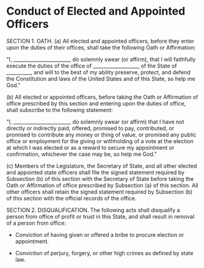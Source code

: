 # Conduct of Elected and Appointed Officers

SECTION 1. OATH. (a) All elected and appointed officers, before they enter upon the duties of their offices, shall take the following Oath or Affirmation:

"I, _______________________, do solemnly swear (or affirm), that I will faithfully execute the duties of the office of ___________________ of the State of __________, and will to the best of my ability preserve, protect, and defend the Constitution and laws of the United States and of this State, so help me God."

(b)  All elected or appointed officers, before taking the Oath or Affirmation of office prescribed by this section and entering upon the duties of office, shall subscribe to the following statement:

"I, _______________________, do solemnly swear (or affirm) that I have not directly or indirectly paid, offered, promised to pay, contributed, or promised to contribute any money or thing of value, or promised any public office or employment for the giving or withholding of a vote at the election at which I was elected or as a reward to secure my appointment or confirmation, whichever the case may be, so help me God."

(c)  Members of the Legislature, the Secretary of State, and all other elected and appointed state officers shall file the signed statement required by Subsection (b) of this section with the Secretary of State before taking the Oath or Affirmation of office prescribed by Subsection (a) of this section.  All other officers shall retain the signed statement required by Subsection (b) of this section with the official records of the office.

SECTION 2. DISQUALIFICATION. The following acts shall disqualify a person from office of profit or trust in this State, and shall result in removal of a person from office:

* Conviction of having given or offered a bribe to procure election or appointment.

* Conviction of perjury, forgery, or other high crimes as defined by state law.